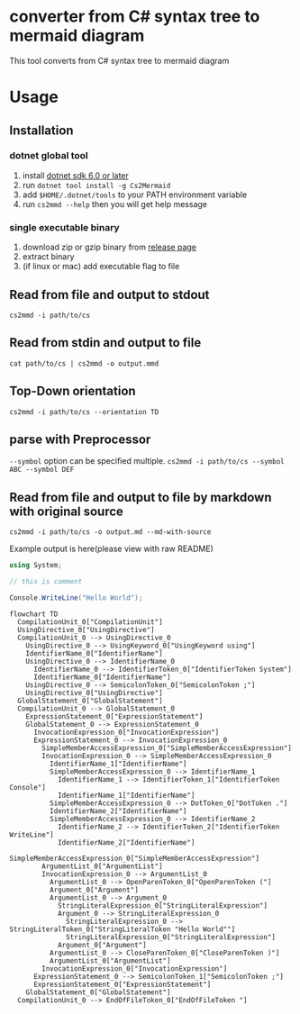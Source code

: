# converter from C# syntax tree to mermaid diagram

This tool converts from C# syntax tree to mermaid diagram

# Usage

## Installation

### dotnet global tool

1. install [dotnet sdk 6.0 or later](https://dotnet.microsoft.com/en-us/download)
2. run `dotnet tool install -g Cs2Mermaid`
3. add `$HOME/.dotnet/tools` to your PATH environment variable
4. run `cs2mmd --help` then you will get help message

### single executable binary

1. download zip or gzip binary from [release page](https://github.com/itn3000/Cs2Mermaid/releases)
2. extract binary
3. (if linux or mac) add executable flag to file

## Read from file and output to stdout

`cs2mmd -i path/to/cs`

## Read from stdin and output to file

`cat path/to/cs | cs2mmd -o output.mmd`

## Top-Down orientation

`cs2mmd -i path/to/cs --orientation TD`

## parse with Preprocessor

`--symbol` option can be specified multiple.
`cs2mmd -i path/to/cs --symbol ABC --symbol DEF`

## Read from file and output to file by markdown with original source

`cs2mmd -i path/to/cs -o output.md --md-with-source`

Example output is here(please view with raw README)

```csharp
using System;

// this is comment

Console.WriteLine("Hello World");
```

```mermaid
flowchart TD
  CompilationUnit_0["CompilationUnit"]
  UsingDirective_0["UsingDirective"]
  CompilationUnit_0 --> UsingDirective_0
    UsingDirective_0 --> UsingKeyword_0["UsingKeyword using"]
    IdentifierName_0["IdentifierName"]
    UsingDirective_0 --> IdentifierName_0
      IdentifierName_0 --> IdentifierToken_0["IdentifierToken System"]
      IdentifierName_0["IdentifierName"]
    UsingDirective_0 --> SemicolonToken_0["SemicolonToken ;"]
    UsingDirective_0["UsingDirective"]
  GlobalStatement_0["GlobalStatement"]
  CompilationUnit_0 --> GlobalStatement_0
    ExpressionStatement_0["ExpressionStatement"]
    GlobalStatement_0 --> ExpressionStatement_0
      InvocationExpression_0["InvocationExpression"]
      ExpressionStatement_0 --> InvocationExpression_0
        SimpleMemberAccessExpression_0["SimpleMemberAccessExpression"]
        InvocationExpression_0 --> SimpleMemberAccessExpression_0
          IdentifierName_1["IdentifierName"]
          SimpleMemberAccessExpression_0 --> IdentifierName_1
            IdentifierName_1 --> IdentifierToken_1["IdentifierToken Console"]
            IdentifierName_1["IdentifierName"]
          SimpleMemberAccessExpression_0 --> DotToken_0["DotToken ."]
          IdentifierName_2["IdentifierName"]
          SimpleMemberAccessExpression_0 --> IdentifierName_2
            IdentifierName_2 --> IdentifierToken_2["IdentifierToken WriteLine"]
            IdentifierName_2["IdentifierName"]
          SimpleMemberAccessExpression_0["SimpleMemberAccessExpression"]
        ArgumentList_0["ArgumentList"]
        InvocationExpression_0 --> ArgumentList_0
          ArgumentList_0 --> OpenParenToken_0["OpenParenToken ("]
          Argument_0["Argument"]
          ArgumentList_0 --> Argument_0
            StringLiteralExpression_0["StringLiteralExpression"]
            Argument_0 --> StringLiteralExpression_0
              StringLiteralExpression_0 --> StringLiteralToken_0["StringLiteralToken "Hello World""]
              StringLiteralExpression_0["StringLiteralExpression"]
            Argument_0["Argument"]
          ArgumentList_0 --> CloseParenToken_0["CloseParenToken )"]
          ArgumentList_0["ArgumentList"]
        InvocationExpression_0["InvocationExpression"]
      ExpressionStatement_0 --> SemicolonToken_1["SemicolonToken ;"]
      ExpressionStatement_0["ExpressionStatement"]
    GlobalStatement_0["GlobalStatement"]
  CompilationUnit_0 --> EndOfFileToken_0["EndOfFileToken "]
```
